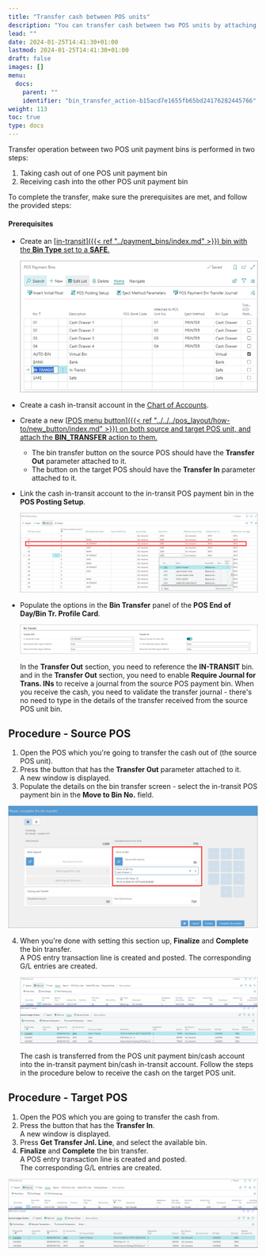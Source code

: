 ```yaml
---
title: "Transfer cash between POS units"
description: "You can transfer cash between two POS units by attaching the BIN_TRANSFER action to a button on the POS. "
lead: ""
date: 2024-01-25T14:41:30+01:00
lastmod: 2024-01-25T14:41:30+01:00
draft: false
images: []
menu:
  docs:
    parent: ""
    identifier: "bin_transfer_action-b15acd7e1655fb65bd24176282445766"
weight: 113
toc: true
type: docs
---
```


Transfer operation between two POS unit payment bins is performed in two steps:

1. Taking cash out of one POS unit payment bin
2. Receiving cash into the other POS unit payment bin

To complete the transfer, make sure the prerequisites are met, and follow the provided steps:

#### Prerequisites

- Create an [<ins>in-transit<ins>]({{< ref "../payment_bins/index.md" >}}) bin with the **Bin Type** set to a **SAFE**. 
  
  ![payment_bins_intransit](Images/payment_bins_intransit.PNG)

- Create a cash in-transit account in the [<ins>Chart of Accounts<ins>](https://learn.microsoft.com/en-us/dynamics365/business-central/finance-setup-chart-accounts).
- Create a new [<ins>POS menu button<ins>]({{< ref "../../../pos_layout/how-to/new_button/index.md" >}}) on both source and target POS unit, and attach the **BIN_TRANSFER** action to them.       
  - The bin transfer button on the source POS should have the **Transfer Out** parameter attached to it.
  - The button on the target POS should have the **Transfer In** parameter attached to it.
- Link the cash in-transit account to the in-transit POS payment bin in the **POS Posting Setup**.

  ![chart_account_intransit](Images/chart_account_intransit.PNG)

- Populate the options in the **Bin Transfer** panel of the **POS End of Day/Bin Tr. Profile Card**.

  ![eod_intransit](Images/eod_intransit.PNG)

  In the **Transfer Out** section, you need to reference the **IN-TRANSIT** bin. and in the **Transfer Out** section, you need to enable **Require Journal for Trans. INs** to receive a journal from the source POS payment bin. When you receive the cash, you need to validate the transfer journal - there's no need to type in the details of the transfer received from the source POS unit bin.

## Procedure - Source POS

1. Open the POS which you're going to transfer the cash out of (the source POS unit). 
2. Press the button that has the **Transfer Out** parameter attached to it.     
   A new window is displayed.
3. Populate the details on the bin transfer screen - select the in-transit POS payment bin in the **Move to Bin No.** field. 

  ![transfer_to_intransfer](Images/transfer_to_intransfer.PNG)

4. When you're done with setting this section up, **Finalize** and **Complete** the bin transfer.     
   A POS entry transaction line is created and posted. 
   The corresponding G/L entries are created.

   ![posted_bin_transfer](Images/posted_bin_transfer.PNG)

   The cash is transferred from the POS unit payment bin/cash account into the in-transit payment bin/cash in-transit account. Follow the steps in the procedure below to receive the cash on the target POS unit.

## Procedure - Target POS

1. Open the POS which you are going to transfer the cash from. 
2. Press the button  that has the **Transfer In**.      
   A new window is displayed.
3. Press **Get Transfer Jnl. Line**, and select the available bin.
4. **Finalize** and **Complete** the bin transfer.       
  A POS entry transaction line is created and posted.       
  The corresponding G/L entries are created.

  ![posted_bin_transfer](Images/posted_bin_transfer.PNG)

